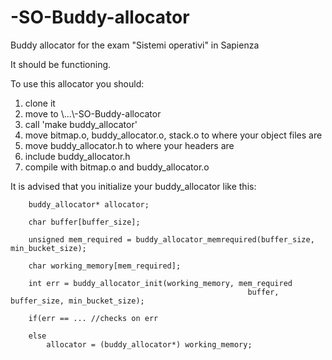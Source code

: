 # -SO-Buddy-allocator
Buddy allocator for the exam "Sistemi operativi" in Sapienza 

It should be functioning.

To use this allocator you should:
1. clone it
2. move to \\...\\-SO-Buddy-allocator
3. call 'make buddy_allocator'
4. move bitmap.o, buddy_allocator.o, stack.o to where your object files are
5. move buddy_allocator.h to where your headers are
6. include buddy_allocator.h
7. compile with bitmap.o and buddy_allocator.o

It is advised that you initialize your buddy_allocator like this:


        buddy_allocator* allocator;

        char buffer[buffer_size];

        unsigned mem_required = buddy_allocator_memrequired(buffer_size, min_bucket_size);

        char working_memory[mem_required];

        int err = buddy_allocator_init(working_memory, mem_required
                                                         buffer, buffer_size, min_bucket_size);
        
        if(err == ... //checks on err

        else 
            allocator = (buddy_allocator*) working_memory;
